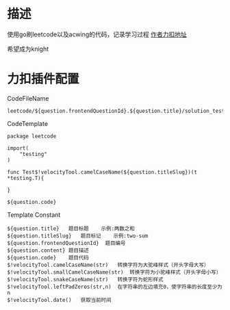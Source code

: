 # 描述
使用go刷leetcode以及acwing的代码，记录学习过程
[作者力扣地址](https://leetcode.cn/u/feng-wx/)

希望成为knight


# 力扣插件配置
CodeFileName

```shell
leetcode/${question.frontendQuestionId}.${question.title}/solution_test
```
CodeTemplate
```shell
package leetcode

import(
    "testing"
)

func Test$!velocityTool.camelCaseName(${question.titleSlug})(t *testing.T){
    
}

${question.code}
```
Template Constant
```shell
${question.title}	题目标题	示例:两数之和
${question.titleSlug}	题目标记	示例:two-sum
${question.frontendQuestionId}	题目编号
${question.content}	题目描述
${question.code}	题目代码
$!velocityTool.camelCaseName(str)	转换字符为大驼峰样式（开头字母大写）
$!velocityTool.smallCamelCaseName(str)	转换字符为小驼峰样式（开头字母小写）
$!velocityTool.snakeCaseName(str)	转换字符为蛇形样式
$!velocityTool.leftPadZeros(str,n)	在字符串的左边填充0，使字符串的长度至少为n
$!velocityTool.date()	获取当前时间
```